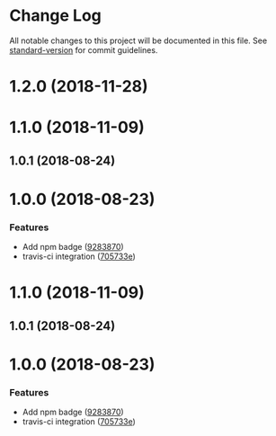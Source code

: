 # Change Log

All notable changes to this project will be documented in this file. See [standard-version](https://github.com/conventional-changelog/standard-version) for commit guidelines.

<a name="1.2.0"></a>
# 1.2.0 (2018-11-28)



<a name="1.1.0"></a>
# 1.1.0 (2018-11-09)



<a name="1.0.1"></a>
## 1.0.1 (2018-08-24)



<a name="1.0.0"></a>
# 1.0.0 (2018-08-23)


### Features

* Add npm badge ([9283870](https://github.com/amplience/dc-management-sdk-js/commit/9283870))
* travis-ci integration ([705733e](https://github.com/amplience/dc-management-sdk-js/commit/705733e))



<a name="1.1.0"></a>
# 1.1.0 (2018-11-09)



<a name="1.0.1"></a>
## 1.0.1 (2018-08-24)



<a name="1.0.0"></a>
# 1.0.0 (2018-08-23)


### Features

* Add npm badge ([9283870](https://github.com/amplience/dc-management-sdk-js/commit/9283870))
* travis-ci integration ([705733e](https://github.com/amplience/dc-management-sdk-js/commit/705733e))
